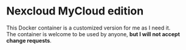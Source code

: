 # Nexcloud MyCloud edition 

This Docker container is a customized version for me as I need it.  
The container is welcome to be used by anyone, **but I will not accept change requests**. 
